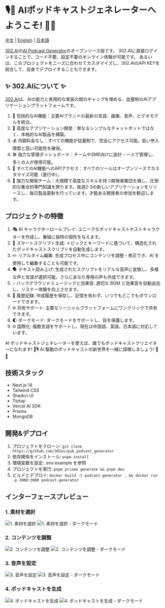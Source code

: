 # 🎙️🤖 AIポッドキャストジェネレーターへようこそ! 🚀✨

[中文](README_zh.md) | [English](README.md) | [日本語](README_ja.md)

[302.AI](https://302.ai)の[AI Podcast Generator](https://302.ai/tools/podcast/)のオープンソース版です。
302.AIに直接ログインすることで、コード不要、設定不要のオンライン体験が可能です。
あるいは、このプロジェクトをニーズに合わせてカスタマイズし、302.AIのAPI KEYを統合して、自身でデプロイすることもできます。

## ✨ 302.AIについて ✨ 
[302.AI](https://302.ai)は、AIの能力と実用的な実装の間のギャップを埋める、従量制のAIアプリケーションプラットフォームです。
1. 🧠 包括的なAI機能：主要AIブランドの最新の言語、画像、音声、ビデオモデルを統合。
2. 🚀 高度なアプリケーション開発：単なるシンプルなチャットボットではなく、本格的なAI製品を構築。
3. 💰 月額料金なし：すべての機能が従量制で、完全にアクセス可能。低い参入障壁と高い可能性を確保。
4. 🛠 強力な管理ダッシュボード：チームやSME向けに設計 - 一人で管理し、多くの人が使用可能。
5. 🔗 すべてのAI機能へのAPIアクセス：すべてのツールはオープンソースでカスタマイズ可能（進行中）。
6. 💪 強力な開発チーム：大規模で高度なスキルを持つ開発者集団を擁し、圧倒的な集合的専門知識を誇ります。毎週2-3の新しいアプリケーションをリリースし、毎日製品更新を行っています。才能ある開発者の参加を歓迎します。

## プロジェクトの特徴
1. 🎭 AI キャラクターロールプレイ: ユニークなポッドキャストホストキャラクターを作成し、番組に独特の個性を与えます。
2. 📝 スマートスクリプト生成: トピックとキーワードに基づいて、構造化されたポッドキャストスクリプトを自動生成します。
3. ✏️ リアルタイム編集: 生成プロセス中にコンテンツを調整・修正でき、AI を使用して編集することも可能です。
4. 🗣️ テキスト読み上げ: 生成されたスクリプトをリアルな音声に変換し、多様な声と言語が選択可能。さらにあなた専用の声も作成できます。
5. 🎶 バックグラウンドミュージックと効果音: 適切な BGM と効果音を自動追加し、リスナー体験を向上させます。
6. 📜 履歴記録: 作成履歴を保存し、記憶を失わず、いつでもどこでもダウンロードできます。
7. 🌐 共有サポート: 主要なソーシャルプラットフォームにワンクリックで共有できます。
8. 🌓 ダークモード: ダークモードをサポートし、目を保護します。
9. 🌐 国際化: 複数言語をサポートし、現在は中国語、英語、日本語に対応しています。

AI ポッドキャストジェネレーターを使えば、誰でもポッドキャストクリエイターになれます! 🎉🎙️ AI 駆動のポッドキャストの新世界を一緒に探検しましょう! 🌟🚀

## 技術スタック
- Next.js 14
- Tailwind CSS
- Shadcn UI
- Tiptap
- Vercel AI SDK
- Prisma
- MongoDB

## 開発&デプロイ
1. プロジェクトをクローン: `git clone https://github.com/302ai/pub_podcast_generator`
2. 依存関係をインストール: `pnpm install`
3. 環境変数を設定: .env.example を参照
4. プロジェクトを実行: `pnpm prisma generate && pnpm dev`
5. ビルドとデプロイ: `docker build -t podcast-generator . && docker run -p 3000:3000 podcast-generator`

## インターフェースプレビュー

### 1. 素材を選択
![1. 素材を選択](docs/one.png)
![1. 素材を選択 - ダークモード](docs/one_dark.png)
### 2. コンテンツを調整
![2. コンテンツを調整](docs/two.png)
![2. コンテンツを調整 - ダークモード](docs/two_dark.png)
### 3. 音声を設定
![3. 音声を設定](docs/three.png)
![3. 音声を設定 - ダークモード](docs/three_dark.png)
### 4. ポッドキャストを生成
![4. ポッドキャストを生成](docs/four.png)
![4. ポッドキャストを生成 - ダークモード](docs/four_dark.png)
